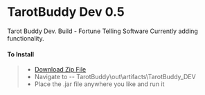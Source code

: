TarotBuddy Dev 0.5
==================
Tarot Buddy Dev. Build - Fortune Telling Software
Currently adding functionality.

#### To Install
>* [Download Zip File](https://github.com/supaFool/TarotHelper/archive/master.zip)  
>* Navigate to -- TarotBuddy\out\artifacts\TarotBuddy_DEV  
>* Place the .jar file anywhere you like and run it  
